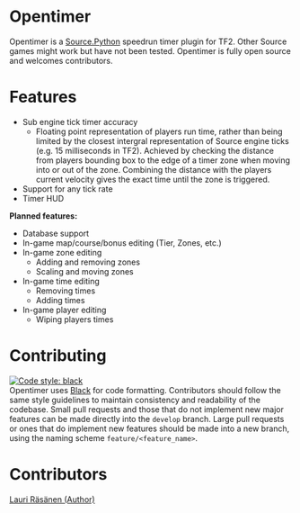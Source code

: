 # Opentimer
Opentimer is a [Source.Python](https://github.com/Source-Python-Dev-Team/Source.Python) speedrun timer plugin for TF2. Other Source games might work but have not been tested. Opentimer is fully open source and welcomes contributors.

# Features
  - Sub engine tick timer accuracy
    - Floating point representation of players run time, rather than being limited by the closest intergral representation of Source engine ticks (e.g. 15 milliseconds in TF2). Achieved by checking the distance from players bounding box to the edge of a timer zone when moving into or out of the zone. Combining the distance with the players current velocity gives the exact time until the zone is triggered. 
  - Support for any tick rate
  - Timer HUD
  
**Planned features:**
  - Database support
  - In-game map/course/bonus editing (Tier, Zones, etc.)
  - In-game zone editing
    - Adding and removing zones
    - Scaling and moving zones
  - In-game time editing
    - Removing times
    - Adding times
  - In-game player editing
    - Wiping players times  

# Contributing
[![Code style: black](https://img.shields.io/badge/code%20style-black-000000.svg)](https://github.com/ambv/black)  
Opentimer uses [Black](https://github.com/ambv/black) for code formatting. Contributors should follow the same style guidelines to maintain consistency and readability of the codebase. Small pull requests and those that do not implement new major features can be made directly into the `develop` branch. Large pull requests or ones that do implement new features should be made into a new branch, using the naming scheme `feature/<feature_name>`.

# Contributors
[Lauri Räsänen (Author)](https://github.com/laurirasanen)
